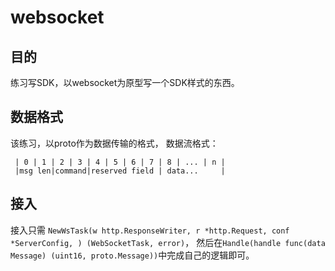 # websocket

## 目的
练习写SDK，以websocket为原型写一个SDK样式的东西。

## 数据格式
该练习，以proto作为数据传输的格式，
数据流格式：  
```
 | 0 | 1 | 2 | 3 | 4 | 5 | 6 | 7 | 8 | ... | n |  
 |msg len|command|reserved field | data...     |
```

## 接入
接入只需
`NewWsTask(w http.ResponseWriter, r *http.Request, conf *ServerConfig, ) (WebSocketTask, error)`，
然后在`Handle(handle func(data Message) (uint16, proto.Message))`中完成自己的逻辑即可。